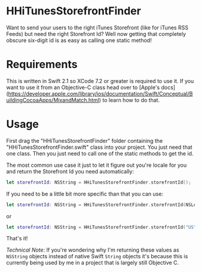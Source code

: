 # HHiTunesStorefrontFinder

Want to send your users to the right iTunes Storefront (like for iTunes RSS Feeds) but need the right Storefront Id?  Well now getting that completely obscure six-digit id is as easy as calling one static method!

# Requirements

This is written in Swift 2.1 so XCode 7.2 or greater is required to use it.  If you want to use it from an Objective-C class head over to [Apple's docs] (https://developer.apple.com/library/ios/documentation/Swift/Conceptual/BuildingCocoaApps/MixandMatch.html) to learn how to do that.

# Usage

First drag the "HHiTunesStorefrontFinder" folder containing the "HHiTunesStorefrontFinder.swift" class into your project.  You just need that one class.  Then you just need to call one of the static methods to get the id.

The most common use case it just to let it figure out you're locale for you and return the Storefront Id you need automatically:

``` swift
let storefrontId: NSString = HHiTunesStorefrontFinder.storefrontId();
```
If you need to be a little bit more specific than that you can use:

``` swift
let storefrontId: NSString = HHiTunesStorefrontFinder.storefrontId(NSLocale.currentLocale())!;
```

or

``` swift
let storefrontId: NSString = HHiTunesStorefrontFinder.storefrontId("US"))!;
```

That's it!

_Technical Note_:  If you're wondering why I'm returning these values as `NSString` objects instead of native Swift `String` objects it's because this is currently being used by me in a project that is largely still Objective C.
